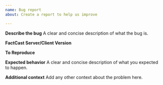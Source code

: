 ```yaml
---
name: Bug report
about: Create a report to help us improve

---
```


**Describe the bug**
A clear and concise description of what the bug is.

**FactCast Server/Client Version**

**To Reproduce**

**Expected behavior**
A clear and concise description of what you expected to happen.

**Additional context**
Add any other context about the problem here.
